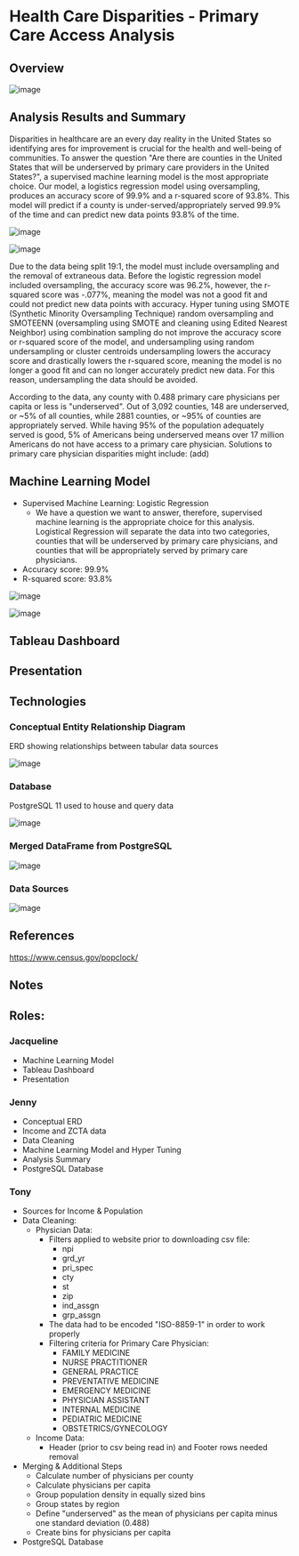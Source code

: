 # Health Care Disparities - Primary Care Access Analysis

## Overview
![image](https://user-images.githubusercontent.com/67409852/155636523-5070e701-cf1b-4715-b3c7-b440497e2469.png)

## Analysis Results and Summary
Disparities in healthcare are an every day reality in the United States so identifying ares for improvement is crucial for the health and well-being of communities. To answer the question "Are there are counties in the United States that will be underserved by primary care providers in the United States?", a supervised machine learning model is the most appropriate choice. Our model, a logistics regression model using oversampling, produces an accuracy score of 99.9% and a r-squared score of 93.8%. This model will predict if a county is under-served/appropriately served 99.9% of the time and can predict new data points 93.8% of the time. 

![image](https://user-images.githubusercontent.com/67409852/155261745-376a9a31-1e1e-4a56-a54e-3296e236bb6c.png)

![image](https://user-images.githubusercontent.com/67409852/155261513-a3b704ee-9511-422c-8186-f2e94538c9d2.png)

Due to the data being split 19:1, the model must include oversampling and the removal of extraneous data. Before the logistic regression model included oversampling, the accuracy score was 96.2%, however, the r-squared score was -.077%, meaning the model was not a good fit and could not predict new data points with accuracy. Hyper tuning using SMOTE (Synthetic Minority Oversampling Technique) random oversampling and SMOTEENN (oversampling using SMOTE and cleaning using Edited Nearest Neighbor) using combination sampling do not improve the accuracy score or r-squared score of the model, and undersampling using random undersampling or cluster centroids undersampling lowers the accuracy score and drastically lowers the r-squared score, meaning the model is no longer a good fit and can no longer accurately predict new data. For this reason, undersampling the data should be avoided. 

According to the data, any county with 0.488 primary care physicians per capita or less is "underserved". Out of 3,092 counties, 148 are underserved, or ~5% of all counties, while 2881 counties, or ~95% of counties are appropriately served. While having 95% of the population adequately served is good, 5% of Americans being underserved means over 17 million Americans do not have access to a primary care physician. Solutions to primary care physician disparities might include: (add)

## Machine Learning Model
* Supervised Machine Learning: Logistic Regression
  * We have a question we want to answer, therefore, supervised machine learning is the appropriate choice for this analysis. Logistical Regression will separate the data into two categories, counties that will be underserved by primary care physicians, and counties that will be appropriately served by primary care physicians.
* Accuracy score: 99.9%
* R-squared score: 93.8%

![image](https://user-images.githubusercontent.com/67409852/155629836-9228fc37-9503-4e67-89c9-416490144e39.png)

![image](https://user-images.githubusercontent.com/67409852/155629939-4a7dd7f4-edcb-468a-b076-66d02f3321b4.png)

## Tableau Dashboard

## Presentation

## Technologies

### Conceptual Entity Relationship Diagram 
ERD showing relationships between tabular data sources

![image](https://user-images.githubusercontent.com/67409852/154579881-44d03c5b-2a0f-42bb-b6e0-8a4b2d622aa2.png)

### Database
PostgreSQL 11 used to house and query data

![image](https://user-images.githubusercontent.com/67409852/154578261-ae821af4-9000-4e11-ae76-958689a9ca9c.png)

### Merged DataFrame from PostgreSQL

![image](https://user-images.githubusercontent.com/67409852/154594548-06c1c284-1284-492b-a761-c2453bea59d5.png)

### Data Sources

![image](https://user-images.githubusercontent.com/67409852/155635937-3f600f33-2276-47d8-926e-02c732b3c5a8.png)

## References
https://www.census.gov/popclock/

## Notes

## Roles:

### Jacqueline
* Machine Learning Model
* Tableau Dashboard
* Presentation

### Jenny
* Conceptual ERD
* Income and ZCTA data
* Data Cleaning
* Machine Learning Model and Hyper Tuning
* Analysis Summary
* PostgreSQL Database 

### Tony
* Sources for Income & Population
* Data Cleaning:
  * Physician Data:
    * Filters applied to website prior to downloading csv file:
      * npi
      * grd_yr
      * pri_spec
      * cty
      * st
      * zip
      * ind_assgn
      * grp_assgn
    * The data had to be encoded "ISO-8859-1" in order to work properly
    * Filtering criteria for Primary Care Physician:
      * FAMILY MEDICINE
      * NURSE PRACTITIONER
      * GENERAL PRACTICE
      * PREVENTATIVE MEDICINE
      * EMERGENCY MEDICINE
      * PHYSICIAN ASSISTANT
      * INTERNAL MEDICINE
      * PEDIATRIC MEDICINE
      * OBSTETRICS/GYNECOLOGY
  * Income Data:
    * Header (prior to csv being read in) and Footer rows needed removal
* Merging & Additional Steps
  * Calculate number of physicians per county
  * Calculate physicians per capita
  * Group population density in equally sized bins
  * Group states by region
  * Define "underserved" as the mean of physicians per capita minus one standard deviation (0.488)
  * Create bins for physicians per capita
* PostgreSQL Database
